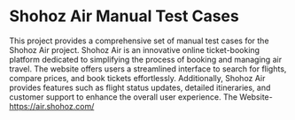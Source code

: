 # Shohoz Air Manual Test Cases

This project provides a comprehensive set of manual test cases for the Shohoz Air project. Shohoz Air is an innovative online ticket-booking platform dedicated to simplifying the process of booking and managing air travel. The website offers users a streamlined interface to search for flights, compare prices, and book tickets effortlessly. Additionally, Shohoz Air provides features such as flight status updates, detailed itineraries, and customer support to enhance the overall user experience. The Website-https://air.shohoz.com/



